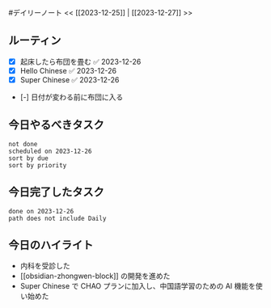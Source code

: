 #デイリーノート
<< [[2023-12-25]] | [[2023-12-27]] >>
## ルーティン
- [x] 起床したら布団を畳む ✅ 2023-12-26
- [x] Hello Chinese ✅ 2023-12-26
- [x] Super Chinese ✅ 2023-12-26
- [-] 日付が変わる前に布団に入る
## 今日やるべきタスク
```tasks
not done
scheduled on 2023-12-26
sort by due
sort by priority
```
## 今日完了したタスク
```tasks
done on 2023-12-26
path does not include Daily
```
## 今日のハイライト
- 内科を受診した
- [[obsidian-zhongwen-block]] の開発を進めた
- Super Chinese で CHAO プランに加入し、中国語学習のための AI 機能を使い始めた
